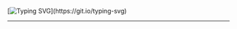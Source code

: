 [![Typing SVG](https://readme-typing-svg.demolab.com?font=Fira+cod&weight=100&size=15&pause=1000&color=6A02F7&background=FFFDFF00&center=true&multiline=true&repeat=false&height=100&lines=class+Python_Developer%3A;def+__init__(self%2C+name)%3A;self.name+%3D+name;Person+%3D+Python_Developer('ToshiroAkihabara'))](https://git.io/typing-svg)
____________
<!--
**ToshiroAkihabara/ToshiroAkihabara** is a ✨ _special_ ✨ repository because its `README.md` (this file) appears on your GitHub profile.

Here are some ideas to get you started:

- 🔭 I’m currently working on ...
- 🌱 I’m currently learning ...
- 👯 I’m looking to collaborate on ...
- 🤔 I’m looking for help with ...
- 💬 Ask me about ...
- 📫 How to reach me: ...
- 😄 Pronouns: ...
- ⚡ Fun fact: ...
-->

